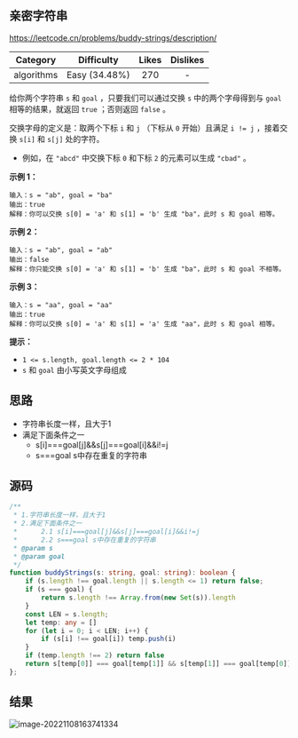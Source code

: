 ## 亲密字符串

https://leetcode.cn/problems/buddy-strings/description/

|  Category  |  Difficulty   | Likes | Dislikes |
| :--------: | :-----------: | :---: | :------: |
| algorithms | Easy (34.48%) |  270  |    -     |



给你两个字符串 `s` 和 `goal` ，只要我们可以通过交换 `s` 中的两个字母得到与 `goal` 相等的结果，就返回 `true` ；否则返回 `false` 。

交换字母的定义是：取两个下标 `i` 和 `j` （下标从 `0` 开始）且满足 `i != j` ，接着交换 `s[i]` 和 `s[j]` 处的字符。

-   例如，在 `"abcd"` 中交换下标 `0` 和下标 `2` 的元素可以生成 `"cbad"` 。

 

**示例 1：**

```
输入：s = "ab", goal = "ba"
输出：true
解释：你可以交换 s[0] = 'a' 和 s[1] = 'b' 生成 "ba"，此时 s 和 goal 相等。
```

**示例 2：**

```
输入：s = "ab", goal = "ab"
输出：false
解释：你只能交换 s[0] = 'a' 和 s[1] = 'b' 生成 "ba"，此时 s 和 goal 不相等。
```

**示例 3：**

```
输入：s = "aa", goal = "aa"
输出：true
解释：你可以交换 s[0] = 'a' 和 s[1] = 'a' 生成 "aa"，此时 s 和 goal 相等。
```

 

**提示：**

-   `1 <= s.length, goal.length <= 2 * 104`
-   `s` 和 `goal` 由小写英文字母组成

## 思路

+   字符串长度一样，且大于1
+   满足下面条件之一
    +   s[i]===goal[j]&&s[j]===goal[i]&&i!=j
    +    s===goal s中存在重复的字符串

## 源码

```typescript
/**
 * 1.字符串长度一样，且大于1
 * 2.满足下面条件之一
 *      2.1 s[i]===goal[j]&&s[j]===goal[i]&&i!=j
 *      2.2 s===goal s中存在重复的字符串
 * @param s 
 * @param goal 
 */
function buddyStrings(s: string, goal: string): boolean {
    if (s.length !== goal.length || s.length <= 1) return false;
    if (s === goal) {
        return s.length !== Array.from(new Set(s)).length
    }
    const LEN = s.length;
    let temp: any = []
    for (let i = 0; i < LEN; i++) {
        if (s[i] !== goal[i]) temp.push(i)
    }
    if (temp.length !== 2) return false
    return s[temp[0]] === goal[temp[1]] && s[temp[1]] === goal[temp[0]]
};
```



## 结果

![image-20221108163741334](https://pic-1255740060.cos.ap-shanghai.myqcloud.com/MarkDown/img/20221108163741.png)